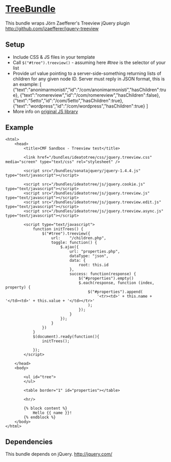 # [TreeBundle](https://github.com/symfony-cmf/TreeBundle)

This bundle wraps Jörn Zaefferer's Treeview jQuery plugin
http://github.com/jzaefferer/jquery-treeview

## Setup

* Include CSS & JS files in your template
* Call `$("#tree").treeview()` - assuming here *#tree* is the selector of your list
* Provide *url* value pointing to a server-side-something returning lists of children for any given node ID.
  Server must reply in JSON format, this is an example:
    [
        {"text":"anonimarmonisti","id":"\/com\/anonimarmonisti","hasChildren":true},
        {"text":"romereview","id":"\/com\/romereview","hasChildren":false},
        {"text":"5etto","id":"\/com\/5etto","hasChildren":true},
        {"text":"wordpress","id":"\/com\/wordpress","hasChildren":true}
    ]
* More info on [original JS library](http://github.com/jzaefferer/jquery-treeview)

## Example

    <html>
        <head>
            <title>CMF Sandbox - Treeview test</title>

            <link href="/bundles/ideatotree/css/jquery.treeview.css" media="screen" type="text/css" rel="stylesheet" />

            <script src="/bundles/sonatajquery/jquery-1.4.4.js" type="text/javascript"></script>

            <script src="/bundles/ideatotree/js/jquery.cookie.js" type="text/javascript"></script>
            <script src="/bundles/ideatotree/js/jquery.treeview.js" type="text/javascript"></script>
            <script src="/bundles/ideatotree/js/jquery.treeview.edit.js" type="text/javascript"></script>
            <script src="/bundles/ideatotree/js/jquery.treeview.async.js" type="text/javascript"></script>

            <script type="text/javascript">
                function initTrees() {
                    $("#tree").treeview({
                        url:    "/children.php",
                        toggle: function() {
                            $.ajax({
                                url: "properties.php",
                                dataType: "json",
                                data: {
                                    root: this.id
                                },
                                success: function(response) {
                                    $("#properties").empty()
                                    $.each(response, function (index, property) {
                                        $("#properties").append(
                                            '<tr><td>' + this.name + '</td><td>' + this.value + '</td></tr>'
                                        );
                                    });
                                }
                            });
                        }
                    })
                }
                $(document).ready(function(){
                    initTrees();

                });
            </script>

        </head>
        <body>

            <ul id="tree">
            </ul>

            <table border="1" id="properties"></table>

            <hr/>

            {% block content %}
                Hello {{ name }}!
            {% endblock %}
        </body>
    </html>


## Dependencies

This bundle depends on jQuery.
http://jquery.com/